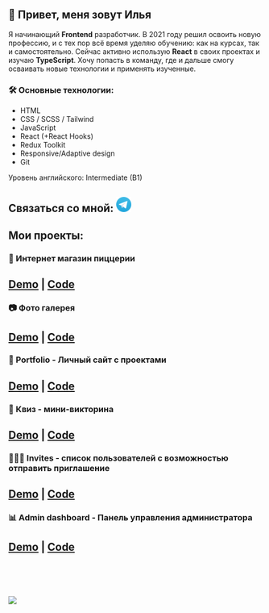 ## 👋 Привет, меня зовут Илья

Я начинающий **Frontend** разработчик. В 2021 году решил освоить новую профессию, и с тех пор всё время уделяю обучению: как на курсах, так и самостоятельно. Сейчас активно использую **React** в своих проектах и изучаю **TypeScript**. Хочу попасть в команду, где и дальше смогу осваивать новые технологии и применять изученные.

### 🛠️ Основные технологии:
- HTML
- CSS / SCSS / Tailwind
- JavaScript
- React (+React Hooks)
- Redux Toolkit
- Responsive/Adaptive design
- Git

Уровень английского: Intermediate (B1)

Связаться со мной: <a target="_blank" rel="noreferrer" href="https://t.me/ilia_i0"><img width="30" src="icon_tg.png" /></a>
---

## Мои проекты:
### 🍕 Интернет магазин пиццерии

[Demo](https://pizza-ilia-io.vercel.app/) | [Code](https://github.com/ilia-io/pizza)
---
### 📷 Фото галерея

[Demo](https://image-gallery-zeta-three.vercel.app/) | [Code](https://github.com/ilia-io/image-gallery) 
---
### 💼 Portfolio - Личный сайт с проектами

[Demo](https://portfolio-chi-six-95.vercel.app/) | [Code](https://github.com/ilia-io/portfolio) 
---
### 🎉 Квиз - мини-викторина

[Demo](https://quiz-khaki-three.vercel.app/) | [Code](https://github.com/ilia-io/quiz) 
---
### 🧑🏻✅ Invites - список пользователей с возможностью отправить приглашение

[Demo](https://invites-rosy.vercel.app/) | [Code](https://github.com/ilia-io/invites) 
---
### 📊 Admin dashboard - Панель управления администратора

[Demo](https://dashboard-red-tau.vercel.app/) | [Code](https://github.com/ilia-io/dashboard) 
---
<br><br><br><br>
<a href="https://www.codewars.com/users/ilia-io"><img src="https://www.codewars.com/users/ilia-io/badges/large" /></a>



<!--
**ilia-io/ilia-io** is a ✨ _special_ ✨ repository because its `README.md` (this file) appears on your GitHub profile.

Here are some ideas to get you started:

- 🔭 I’m currently working on ...
- 🌱 I’m currently learning ...
- 👯 I’m looking to collaborate on ...
- 🤔 I’m looking for help with ...
- 💬 Ask me about ...
- 📫 How to reach me: ...
- 😄 Pronouns: ...
- ⚡ Fun fact: ...
-->
